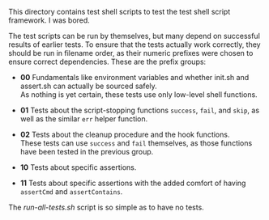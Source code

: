 This directory contains test shell scripts
to test the test shell script framework.
I was bored.

The test scripts can be run by themselves,
but many depend on successful results of earlier tests.
To ensure that the tests actually work correctly,
they should be run in filename order,
as their numeric prefixes were chosen to ensure correct dependencies.
These are the prefix groups:

* **00**
  Fundamentals like environment variables
  and whether init.sh and assert.sh can actually be sourced safely.  
  As nothing is yet certain, these tests use only low-level shell functions.

* **01**
  Tests about the script-stopping functions
  `success`, `fail`, and `skip`,
  as well as the similar `err` helper function.

* **02**
  Tests about the cleanup procedure
  and the hook functions.  
  These tests can use `success` and `fail` themselves,
  as those functions have been tested in the previous group.

* **10**
  Tests about specific assertions.

* **11**
  Tests about specific assertions
  with the added comfort of having `assertCmd` and `assertContains`.

The *run-all-tests.sh* script is so simple as to have no tests.

